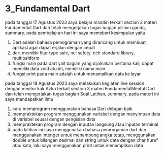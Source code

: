 # 3_Fundamental Dart

pada tanggal 17 Agustus 2023  saya belajar mandiri terkait section 3 materi Fundamental Dart dan telah mengerjakan tugas bagian pilihan ganda, summary. 
 pada pembelajran hari ini saya memeberi kesimpulan yaitu  
1. Dart adalah bahasa pemograman yang dirancang untuk membuat aplikasi agar dapat erjalan dengan cepat 
2. dart memiliki fitur type safe, nul safety, rich standard library, multipaltform
3. fungsi main pada dart yait bagian yang dijalnakan pertama kali, dapat memiliki data void atu int, memiliki nama main
4. fungsi print pada main adalah untuk menampilkan data ke layar

pada tanggal 18 Agustus 2023  saya melakukan kegiatan live session dengan mentor kak Azka terkait section 3 materi 
FundamentalMental Dart dan telah mengerjakan tugas bagian Soal Latihan, summary. 
pada materi ini saya mendapatkan ilmu 
1. cara memprogram menggunakan bahasa Dart debgan baik
2. mempraktekan program menggunakan variabel dengan menyimpan data di variabel seusai dengan pengisian data
3. mempraktekan program dengan inputan langsung atau inputan terminal
4. pada latihan ini saya menggunakan bahasa pemrogaman dart dan menggunakan intenger untuk  menampung angka tetap, menggunakan 
   double untuk bilangan desimal dan string untuk data dengan char huruf atau kata, lalu saya menggunakan print untuk menampilkan 
   data
